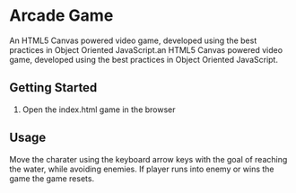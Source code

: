 # Arcade Game

An HTML5 Canvas powered video game, developed using the best practices in Object Oriented JavaScript.an HTML5 Canvas powered video game, developed using the best practices in Object Oriented JavaScript.

## Getting Started

1. Open the index.html game in the browser

## Usage

Move the charater using the keyboard arrow keys with the goal of reaching the water, while avoiding enemies. If player runs into enemy or wins the game the game resets.
